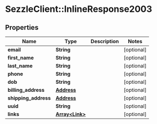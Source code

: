 # SezzleClient::InlineResponse2003

## Properties
Name | Type | Description | Notes
------------ | ------------- | ------------- | -------------
**email** | **String** |  | [optional]
**first_name** | **String** |  | [optional]
**last_name** | **String** |  | [optional]
**phone** | **String** |  | [optional]
**dob** | **String** |  | [optional]
**billing_address** | [**Address**](Address.md) |  | [optional]
**shipping_address** | [**Address**](Address.md) |  | [optional]
**uuid** | **String** |  | [optional]
**links** | [**Array&lt;Link&gt;**](Link.md) |  | [optional]

